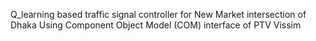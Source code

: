 Q_learning based traffic signal controller for New Market intersection of Dhaka
Using Component Object Model (COM) interface of PTV Vissim
